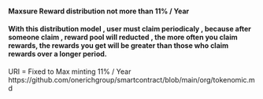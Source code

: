 <h4>Maxsure Reward distribution not more than 11% / Year </h4>
<h4>With this distribution model , user must claim periodicaly , because after someone claim , reward pool will reducted , the more often you claim rewards, the rewards you get will be greater than those who claim rewards over a longer period.  </h4>


<p>
URI = Fixed to Max minting 11% / Year<br>
https://github.com/onerichgroup/smartcontract/blob/main/org/tokenomic.md
</p>
